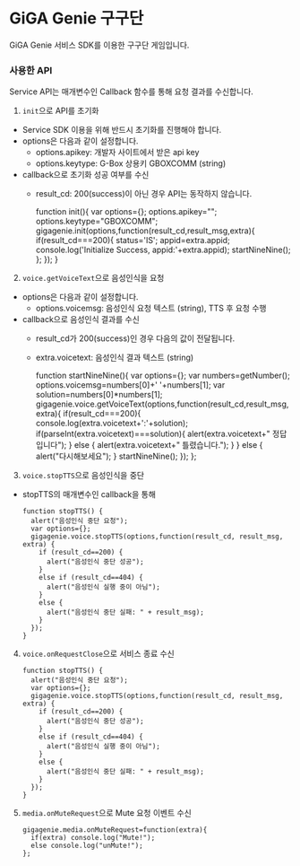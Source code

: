 # GiGA Genie 구구단
GiGA Genie 서비스 SDK를 이용한 구구단 게임입니다.

### 사용한 API

Service API는 매개변수인 Callback 함수를 통해 요청 결과를 수신합니다.

 1. `init`으로 API를 초기화
   * Service SDK 이용을 위해 반드시 초기화를 진행해야 합니다.
   * options은 다음과 같이 설정합니다.
     * options.apikey: 개발자 사이트에서 받은 api key
     * options.keytype: G-Box 상용키 GBOXCOMM (string)
   * callback으로 초기화 성공 여부를 수신
     * result_cd: 200(success)이 아닌 경우 API는 동작하지 않습니다.

        function init(){
          var options={};
          options.apikey="";
          options.keytype="GBOXCOMM";
          gigagenie.init(options,function(result_cd,result_msg,extra){
            if(result_cd===200){
              status='IS';
              appid=extra.appid;
              console.log('Initialize Success, appid:'+extra.appid);
              startNineNine();
            };
          });
         }
    

 2. `voice.getVoiceText`으로 음성인식을 요청
  * options은 다음과 같이 설정합니다.
     * options.voicemsg: 음성인식 요청 텍스트 (string), TTS 후 요청 수행
  * callback으로 음성인식 결과를 수신
     * result_cd가 200(success)인 경우 다음의 값이 전달됩니다.
     * extra.voicetext: 음성인식 결과 텍스트 (string)

        function startNineNine(){
          var options={};
          var numbers=getNumber();
          options.voicemsg=numbers[0]+' '+numbers[1];
          var solution=numbers[0]*numbers[1];
          gigagenie.voice.getVoiceText(options,function(result_cd,result_msg,extra){
            if(result_cd===200){
              console.log(extra.voicetext+':'+solution);
              if(parseInt(extra.voicetext)===solution){
                alert(extra.voicetext+" 정답입니다");
              } else {
                alert(extra.voicetext+" 틀렸습니다.");
              }
            } else {
              alert("다시해보세요");
            }
            startNineNine();
          });
        };
        

	
 3. `voice.stopTTS`으로 음성인식을 중단
  * stopTTS의 매개변수인 callback을 통해 

        function stopTTS() {
          alert("음성인식 중단 요청");
          var options={};
          gigagenie.voice.stopTTS(options,function(result_cd, result_msg, extra) {
            if (result_cd==200) {
              alert("음성인식 중단 성공");
            }
            else if (result_cd==404) {
              alert("음성인식 실행 중이 아님");
            }
            else {
              alert("음성인식 중단 실패: " + result_msg);
            }
          });
        }


 4. `voice.onRequestClose`으로 서비스 종료 수신


        function stopTTS() {
          alert("음성인식 중단 요청");
          var options={};
          gigagenie.voice.stopTTS(options,function(result_cd, result_msg, extra) {
            if (result_cd==200) {
              alert("음성인식 중단 성공");
            }
            else if (result_cd==404) {
              alert("음성인식 실행 중이 아님");
            }
            else {
              alert("음성인식 중단 실패: " + result_msg);
            }
          });
        }



 5. `media.onMuteRequest`으로 Mute 요청 이벤트 수신

        gigagenie.media.onMuteRequest=function(extra){
          if(extra) console.log("Mute!");
          else console.log("unMute!");
		};








































































